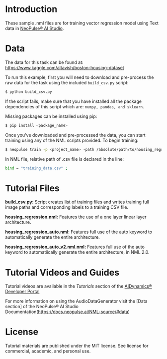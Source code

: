 # Introduction
These sample .nml files are for training vector regression model using Text data in [NeoPulse® AI Studio](https://aws.amazon.com/marketplace/pp/B074NDG36S/ref=vdr_rf).

# Data
The data for this task can be found at: https://www.kaggle.com/altavish/boston-housing-dataset

To run this example, first you will need to download and pre-process the raw data for the task using the included ```build_csv.py``` script:

```bash
$ python build_csv.py
```

If the script fails, make sure that you have installed all the package dependencies of this script which are: `numpy, pandas, and sklearn`.

Missing packages can be installed using pip:
```bash
$ pip install <package_name>
```

Once you've downloaded and pre-processed the data, you can start training using any of the NML scripts provided. To begin training:
```bash
$ neopulse train -p <project_name> -path /absolute/path/to/housing_regression_auto.nml
```
In NML file, relative path of .csv file is declared in the line:
```bash
bind = "training_data.csv" ;
```

# Tutorial Files
**build_csv.py:** Script creates list of training files and writes training full image paths and corresponding labels to a training CSV file.

**housing_regression.nml:** Features the use of a one layer linear layer architecture.

**housing_regression_auto.nml:** Features full use of the auto keyword to automatically generate the entire architecture.

**housing_regression_auto_v2.nml.nml:** Features full use of the auto keyword to automatiically generate the entire architecture, in NML 2.0.

# Tutorial Videos and Guides
Tutorial videos are available in the *Tutorials* section of the [AIDynamics® Developer Portal](https://www.aidynamics.com/ai-developer)


For more information on using the AudioDataGenerator visit the [Data section] of the NeoPulse® AI Studio Documentation(https://docs.neopulse.ai/NML-source/#data)

# License
Tutorial materials are published under the MIT license. See license for commercial, academic, and personal use.
